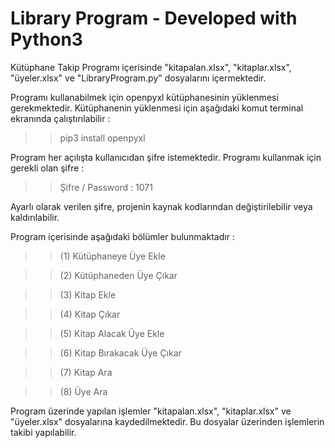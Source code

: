# Library Program - Developed with Python3

Kütüphane Takip Programı içerisinde "kitapalan.xlsx", "kitaplar.xlsx", "üyeler.xlsx" ve "LibraryProgram.py" dosyalarını içermektedir.

Programı kullanabilmek için openpyxl kütüphanesinin yüklenmesi gerekmektedir. Kütüphanenin yüklenmesi için aşağıdaki komut terminal ekranında çalıştırılabilir :

>> pip3 install openpyxl

Program her açılışta kullanıcıdan şifre istemektedir. Programı kullanmak için gerekli olan şifre : 

>> Şifre / Password : 1071

Ayarlı olarak verilen şifre, projenin kaynak kodlarından değiştirilebilir veya kaldırılabilir.

Program içerisinde aşağıdaki bölümler bulunmaktadır : 

>> (1) Kütüphaneye Üye Ekle

>> (2) Kütüphaneden Üye Çıkar

>> (3) Kitap Ekle

>> (4) Kitap Çıkar

>> (5) Kitap Alacak Üye Ekle

>> (6) Kitap Bırakacak Üye Çıkar

>> (7) Kitap Ara

>> (8) Üye Ara


Program üzerinde yapılan işlemler "kitapalan.xlsx", "kitaplar.xlsx" ve "üyeler.xlsx" dosyalarına kaydedilmektedir. Bu dosyalar üzerinden işlemlerin takibi yapılabilir.

